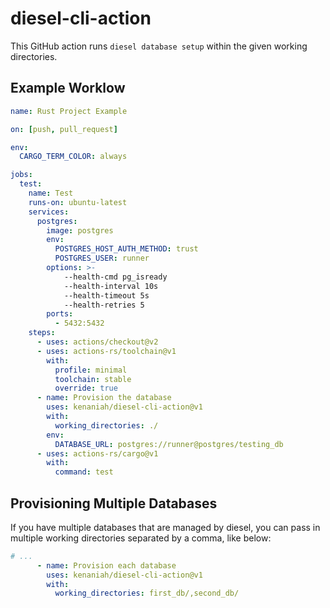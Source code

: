 # diesel-cli-action

This GitHub action runs `diesel database setup` within the given working directories. 

## Example Worklow
```yaml
name: Rust Project Example

on: [push, pull_request]

env:
  CARGO_TERM_COLOR: always

jobs:
  test:
    name: Test
    runs-on: ubuntu-latest
    services:
      postgres:
        image: postgres
        env:
          POSTGRES_HOST_AUTH_METHOD: trust
          POSTGRES_USER: runner
        options: >-
            --health-cmd pg_isready
            --health-interval 10s
            --health-timeout 5s
            --health-retries 5
        ports:
          - 5432:5432
    steps:
      - uses: actions/checkout@v2
      - uses: actions-rs/toolchain@v1
        with:
          profile: minimal
          toolchain: stable
          override: true
      - name: Provision the database
        uses: kenaniah/diesel-cli-action@v1
        with:
          working_directories: ./
        env:
          DATABASE_URL: postgres://runner@postgres/testing_db
      - uses: actions-rs/cargo@v1
        with:
          command: test
```

## Provisioning Multiple Databases

If you have multiple databases that are managed by diesel, you can pass in multiple working directories separated by a comma, like below:

```yaml
# ...
      - name: Provision each database
        uses: kenaniah/diesel-cli-action@v1
        with:
          working_directories: first_db/,second_db/
```
